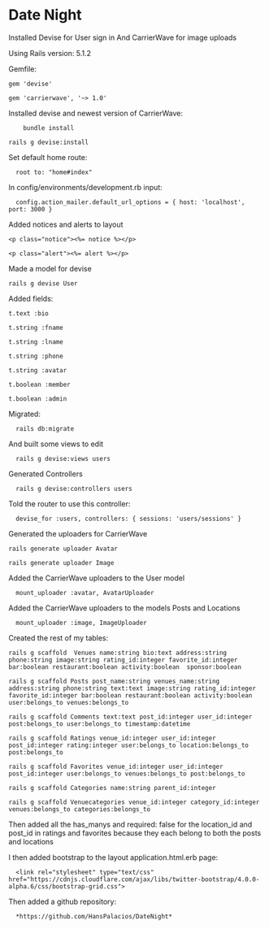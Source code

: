 # Date Night 


Installed Devise for User sign in
And CarrierWave for image uploads

Using Rails version: 5.1.2

Gemfile:

    gem 'devise'

    gem 'carrierwave', '~> 1.0'

Installed devise and newest version of CarrierWave:
	
		bundle install

    rails g devise:install

Set default home route:

	  root to: "home#index"

In config/environments/development.rb input:

	  config.action_mailer.default_url_options = { host: 'localhost', port: 3000 }

Added notices and alerts to layout

    <p class="notice"><%= notice %></p>

    <p class="alert"><%= alert %></p>

 Made a model for devise

	rails g devise User

Added fields:

    t.text :bio

    t.string :fname

    t.string :lname

    t.string :phone

    t.string :avatar

    t.boolean :member

    t.boolean :admin

Migrated:

	  rails db:migrate 

And built some views to edit     

	  rails g devise:views users   

Generated Controllers

	  rails g devise:controllers users

Told the router to use this controller:

	  devise_for :users, controllers: { sessions: 'users/sessions' }

Generated the uploaders for CarrierWave

    rails generate uploader Avatar
    
    rails generate uploader Image

Added the CarrierWave uploaders to the User model

	  mount_uploader :avatar, AvatarUploader

Added the CarrierWave uploaders to the models Posts and Locations

	  mount_uploader :image, ImageUploader

Created the rest of my tables:
	
    rails g scaffold  Venues name:string bio:text address:string phone:string image:string rating_id:integer favorite_id:integer bar:boolean restaurant:boolean activity:boolean  sponsor:boolean 

    rails g scaffold Posts post_name:string venues_name:string address:string phone:string text:text image:string rating_id:integer favorite_id:integer bar:boolean restaurant:boolean activity:boolean user:belongs_to venues:belongs_to

    rails g scaffold Comments text:text post_id:integer user_id:integer post:belongs_to user:belongs_to timestamp:datetime

    rails g scaffold Ratings venue_id:integer user_id:integer post_id:integer rating:integer user:belongs_to location:belongs_to post:belongs_to

    rails g scaffold Favorites venue_id:integer user_id:integer post_id:integer user:belongs_to venues:belongs_to post:belongs_to

    rails g scaffold Categories name:string parent_id:integer

    rails g scaffold Venuecategories venue_id:integer category_id:integer venues:belongs_to categories:belongs_to

Then added all the has_manys and required: false for the location_id and post_id in ratings and favorites because they each belong to both the posts and locations

I then added bootstrap to the layout application.html.erb page:

	  <link rel="stylesheet" type="text/css" href="https://cdnjs.cloudflare.com/ajax/libs/twitter-bootstrap/4.0.0-alpha.6/css/bootstrap-grid.css">

Then added a github repository: 

	  *https://github.com/HansPalacios/DateNight*

